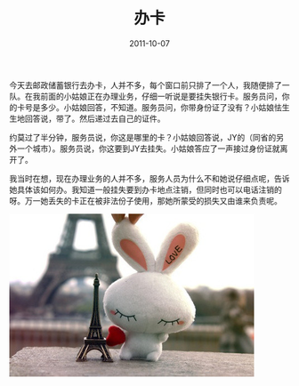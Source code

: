 ﻿---
title: "办卡"
date: 2011-10-07
categories: 
  - "essay"
tags: 
  - "办卡"
---

今天去邮政储蓄银行去办卡，人并不多，每个窗口前只排了一个人，我随便排了一队。在我前面的小姑娘正在办理业务，仔细一听说是要挂失银行卡。服务员问，你的卡号是多少。小姑娘回答，不知道。服务员问，你带身份证了没有？小姑娘怯生生地回答说，带了。然后递过去自己的证件。

约莫过了半分钟，服务员说，你这是哪里的卡？小姑娘回答说，JY的（同省的另外一个城市）。服务员说，你这要到JY去挂失。小姑娘答应了一声接过身份证就离开了。

我当时在想，现在办理业务的人并不多，服务人员为什么不和她说仔细点呢，告诉她具体该如何办。我知道一般挂失要到办卡地点注销，但同时也可以电话注销的呀。万一她丢失的卡正在被非法份子使用，那她所蒙受的损失又由谁来负责呢。

![641167cfjw1dlildak6o0j](/images/6190387489_36be56fda1_z.jpg)
